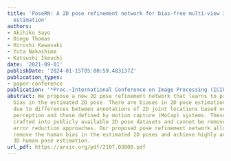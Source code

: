 ```yaml
---
title: 'PoseRN: A 2D pose refinement network for bias-free multi-view 3D human pose
  estimation'
authors:
- Akihiko Sayo
- Diego Thomas
- Hiroshi Kawasaki
- Yuta Nakashima
- Katsushi Ikeuchi
date: '2021-09-01'
publishDate: '2024-01-15T05:00:59.483137Z'
publication_types:
- paper-conference
publication: '*Proc.~International Conference on Image Processing (ICIP)*'
abstract: We propose a new 2D pose refinement network that learns to predict the human
  bias in the estimated 2D pose. There are biases in 2D pose estimations that are
  due to differences between annotations of 2D joint locations based on annotators'
  perception and those defined by motion capture (MoCap) systems. These biases are
  crafted into publicly available 2D pose datasets and cannot be removed with existing
  error reduction approaches. Our proposed pose refinement network allows us to efficiently
  remove the human bias in the estimated 2D poses and achieve highly accurate multi-view
  3D human pose estimation.
url_pdf: https://arxiv.org/pdf/2107.03000.pdf
---
```

